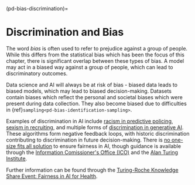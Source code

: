 (pd-bias-discrimination)=
# Discrimination and Bias

The word *bias* is often used to refer to prejudice against a group of people. 
While this differs from the statistical bias which has been the focus of this chapter, there is significant overlap between these types of bias. 
A model may act in a biased way against a group of people, which can lead to discriminatory outcomes. 

Data science and AI will always be at risk of bias - biased data leads to biased models, which may lead to biased decision-making. 
Datasets contain biases which reflect the personal and societal biases which were present during data collection.
They also become biased due to difficulties in {ref}`sampling<pd-bias-identification-sampling>`. 

Examples of discrimination in AI include [racism in predictive policing](https://www.technologyreview.com/2020/07/17/1005396/predictive-policing-algorithms-racist-dismantled-machine-learning-bias-criminal-justice/), [sexism in recruiting](https://www.reuters.com/article/us-amazon-com-jobs-automation-insight-idUSKCN1MK08G/), and multiple forms of [discrimination in generative AI](https://en.wikipedia.org/wiki/Tay_(chatbot)). 
These algorithms form negative feedback loops, with historic discrimination contributing to discrimination in future decision-making. 
There is [no one-size fits all solution](https://dl.acm.org/doi/10.1145/3616865) to ensure fairness in AI, though guidance is available through the [Information Comissioner's Office (ICO)](https://ico.org.uk/for-organisations/uk-gdpr-guidance-and-resources/artificial-intelligence/guidance-on-ai-and-data-protection/how-do-we-ensure-fairness-in-ai/) and the [Alan Turing Institute](https://www.turing.ac.uk/news/publications/ai-ethics-and-governance-practice-ai-fairness-practice). 

Further information can be found through the [Turing-Roche Knowledge Share Event: Fairness in AI for Health](https://www.youtube.com/watch?v=Tuz7IGqDAIs&list=PLDbZND-EA4eHYGwDyOEiUumyCNPAx2gyF).
 
